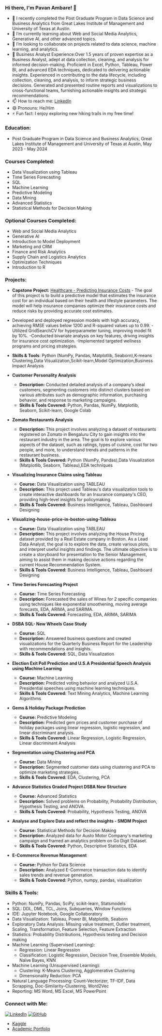 ### Hi there, I'm Pavan Ambare! 👋

- 🔭 I recently completed the Post Graduate Program in Data Science and Business Analytics from Great Lakes Institute of Management and University of Texas at Austin.
- 🌱 I’m currently learning about Web and Social Media Analytics, Generative AI, and other advanced topics.
- 👯 I’m looking to collaborate on projects related to data science, machine learning, and analytics.
- 💼 Business Analyst Experience:Over 1.5 years of proven expertise as a Business Analyst, adept at data collection, cleaning, and analysis for informed decision-making. Proficient in Excel, Python, Tableau, Power BI, and advanced EDA techniques, dedicated to delivering actionable insights. Experienced in contributing to the data lifecycle, including collection, cleaning, and analysis, to inform strategic business decisions. Generated and presented routine reports and visualizations to cross-functional teams, furnishing actionable insights and strategic recommendations.
- 📫 How to reach me: [LinkedIn](https://www.linkedin.com/in/pavan-ambare-542b961a3/)
- 😄 Pronouns: He/Him
- ⚡ Fun fact: I enjoy exploring new hiking trails in my free time!

### Education:
- Post Graduate Program in Data Science and Business Analytics, Great Lakes Institute of Management and University of Texas at Austin, May 2023 - May 2024

### Courses Completed:
- Data Visualization using Tableau
- Time Series Forecasting
- SQL
- Machine Learning
- Predictive Modeling
- Data Mining
- Advanced Statistics
- Statistical Methods for Decision Making

### Optional Courses Completed:
- Web and Social Media Analytics
- Generative AI
- Introduction to Model Deployment
- Marketing and CRM
- Finance and Risk Analytics
- Supply Chain and Logistics Analytics
- Optimization Techniques
- Introduction to R

### Projects:
- **Capstone Project:** [Healthcare - Predicting Insurance Costs](#) - The goal of this project is to build a predictive model that estimates the insurance cost for an individual based on their health and lifestyle parameters. The model will help insurance companies optimize their insurance costs and reduce risks by providing accurate cost estimates.
  
- Developed and deployed regression models with high accuracy, achieving RMSE values below 1200 and R-squared values up to 0.99.
-Utilized GridSearchCV for hyperparameter tuning, improving model fit by 10%.
-Conducted bivariate analysis on key features, driving insights for insurance cost optimization.
-Implemented targeted wellness programs and pricing strategies.

 - **Skills & Tools**: Python (NumPy, Pandas, Matplotlib, Seaborn),K-means Clustering,Data Visualization,Scikit-learn,Model Optimization,Business Impact Analysis

- **Customer Personality Analysis**
  - **Description:** Conducted detailed analysis of a company’s ideal customers, segmenting customers into distinct clusters based on various attributes such as demographic information, purchasing behavior, and response to marketing campaigns.
  - **Skills & Tools Covered:** Python, Pandas, NumPy, Matplotlib, Seaborn, Scikit-learn, Google Colab
 
- **Zomato Restaurants Analysis**
  - **Description:** This project involves analyzing a dataset of restaurants registered on Zomato in Bengaluru City to gain insights into the restaurant industry in the area. The goal is to explore various aspects of the dataset, such as ratings, types of cuisine, cost for two people, and more, to understand trends and patterns in the restaurant business. 
  - **Skills & Tools Covered:** Python (NumPy, Pandas),Data Visualization (Matplotlib, Seaborn, Tableau),EDA techniques
  
- **Visualizing Insurance Claims using Tableau**
  - **Course:** Data Visualization using TABLEAU
  - **Description:** This project used Tableau's data visualization tools to create interactive dashboards for an Insurance company's CEO, providing high-level insights for policymaking.
  - **Skills & Tools Covered:** Business Intelligence, Tableau, Dashboard Designing

- **Visualizing-house-price-in-boston-using-Tableau**
  - **Course:** Data Visualization using TABLEAU
  - **Description:** This project involves analyzing the House Pricing dataset provided by a Real Estate company in Boston. As a Lead Data Analyst, the goal is to explore the data, create various plots, and interpret useful insights and findings. The ultimate objective is to create a storyboard for presentation to the Senior Management, aiming to assist them in making decisive actions regarding the current House Recommendation System.
  - **Skills & Tools Covered:** Business Intelligence, Tableau, Dashboard Designing

- **Time Series Forecasting Project**
  - **Course:** Time Series Forecasting
  - **Description:** Forecasted the sales of Wines for 2 specific companies using techniques like exponential smoothening, moving average forecasts, EDA, ARIMA, and SARIMA.
  - **Skills & Tools Covered:** Forecasting, EDA, ARIMA, SARIMA

- **DSBA SQL- New Wheels Case Study**
  - **Course:** SQL
  - **Description:** Answered business questions and created visualizations for the Quarterly Business Report for the Leadership with recommendations and insights.
  - **Skills & Tools Covered:** SQL, Data Visualization

- **Election Exit Poll Prediction and U.S.A Presidential Speech Analysis using Machine Learning**
  - **Course:** Machine Learning
  - **Description:** Predicted voting behavior and analyzed U.S.A. Presidential speeches using machine learning techniques.
  - **Skills & Tools Covered:** Text Mining Analytics, Machine Learning Algorithms

- **Gems & Holiday Package Prediction**
  - **Course:** Predictive Modeling
  - **Description:** Predicted gem prices and customer purchase of holiday packages using linear regression, logistic regression, and linear discriminant analysis.
  - **Skills & Tools Covered:** Linear Regression, Logistic Regression, Linear discriminant Analysis

- **Segmentation using Clustering and PCA**
  - **Course:** Data Mining
  - **Description:** Segmented customer data using clustering and PCA to optimize marketing strategies.
  - **Skills & Tools Covered:** EDA, Clustering, PCA

- **Advance Statistics Graded Project DSBA New Structure**
  - **Course:** Advanced Statistics
  - **Description:** Solved problems on Probability, Probability Distribution, Hypothesis Testing, and ANOVA.
  - **Skills & Tools Covered:** Probability, Hypothesis Testing, ANOVA

- **Analyse and Explore Data and reflect the insights - SMDM Project**
  - **Course:** Statistical Methods for Decision Making
  - **Description:** Analyzed data for Austo Motor Company's marketing campaign and framed an analytics problem on Go Digit Dataset.
  - **Skills & Tools Covered:** Python, Descriptive Statistics, EDA

- **E-Commerce Revenue Management**
  - **Course:** Python for Data Science
  - **Description:** Analyzed E-Commerce transaction data to identify sales trends and revenue generation.
  - **Skills & Tools Covered:** Python, numpy, pandas, visualization

### Skills & Tools:
- Python: NumPy, Pandas, SciPy, scikit-learn, Statsmodels
- SQL: DDL, DML, TCL, Joins, Subqueries, Window Functions
- IDE: Jupyter Notebook, Google Collaboratory
- Data Visualization: Tableau, Power BI, Matplotlib, Seaborn
- Exploratory Data Analysis: Missing value treatment, Outlier treatment, Scaling, Transformation, Feature Selection, Feature Extraction
- Statistics: Probability Distributions, Hypothesis testing and Decision making
- Machine Learning (Supervised Learning): 
    - Regression: Linear Regression
    - Classification: Logistic Regression, Decision Tree, Ensemble Models, Naïve Bayes, KNN
- Machine Learning (Unsupervised Learning): 
    - Clustering: K-Means Clustering, Agglomerative Clustering
    - Dimensionality Reduction: PCA
- Natural Language Processing: Count-Vectorizer, TF-IDF, Data Scrapping, Doc-Similarity-Clustering, Word2Vec
- Reporting: MS Word, MS Excel, MS PowerPoint

### Connect with Me:
[![LinkedIn](https://img.shields.io/badge/LinkedIn-0077B5?style=for-the-badge&logo=linkedin&logoColor=white)](http://www.linkedin.com/in/pavan-ambare-542b961a3)
[![GitHub](https://img.shields.io/badge/GitHub-100000?style=for-the-badge&logo=github&logoColor=white)](https://github.com/PavanAmbare)
- [Kaggle](https://www.kaggle.com/pavanambare)
- [Academic Portfolio](https://eportfolio.mygreatlearning.com/pavan-ambare)
